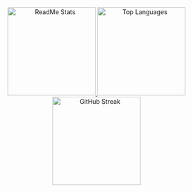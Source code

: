 <div align="center">
  <a href="https://github.com/anuraghazra/github-readme-stats">
  	<img height=200 src="https://github-readme-stats-bn3s-git-master-julia-zarates-projects.vercel.app/api?username=jmjzarate&show_icons=true&theme=darcula&rank_icon=github&custom_title=my%20stats%20📊&card_width=400" alt="ReadMe Stats" />
  	<img height=200 src="https://github-readme-stats-bn3s-git-master-julia-zarates-projects.vercel.app/api/top-langs?username=jmjzarate&size_weight=0.5&count_weight=0.5&theme=darcula&custom_title=languages%20⚙️" alt="Top Languages" />
  </a>
  <a href="https://git.io/streak-stats">
	  <img height=200 src="https://github-readme-streak-stats-iota-ten.vercel.app?user=jmjzarate&theme=darcula&card_height=200" alt="GitHub Streak" />
  </a>
</div>
